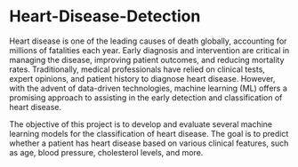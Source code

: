 # Heart-Disease-Detection
Heart disease is one of the leading causes of death globally, accounting for millions of fatalities each year. Early diagnosis and intervention are critical in managing the disease, improving patient outcomes, and reducing mortality rates. Traditionally, medical professionals have relied on clinical tests, expert opinions, and patient history to diagnose heart disease. However, with the advent of data-driven technologies, machine learning (ML) offers a promising approach to assisting in the early detection and classification of heart disease.

The objective of this project is to develop and evaluate several machine learning models for the classification of heart disease. The goal is to predict whether a patient has heart disease based on various clinical features, such as age, blood pressure, cholesterol levels, and more.
